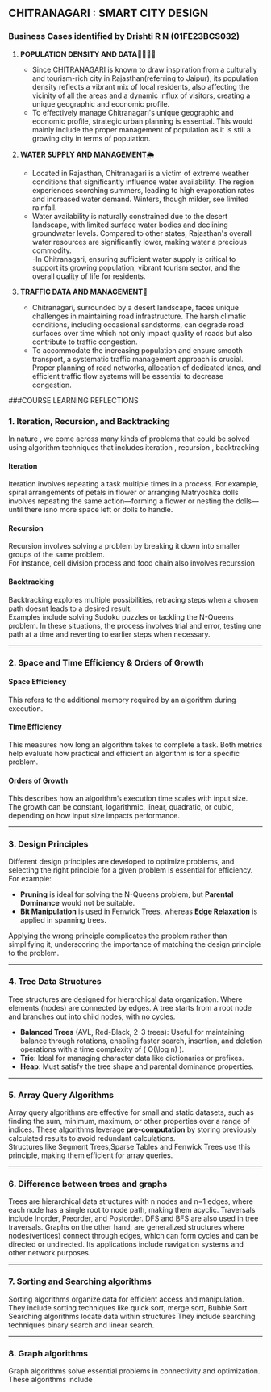 ## CHITRANAGARI : SMART CITY DESIGN 

### Business Cases identified by Drishti R N (01FE23BCS032)

1. **POPULATION DENSITY AND DATA**👨‍👩‍👧‍👦
      - Since CHITRANAGARI is known to draw inspiration from a culturally and tourism-rich city in Rajasthan(referring to Jaipur), its population density reflects a vibrant mix of local residents, also affecting the vicinity of all the areas and a dynamic influx of visitors, creating a unique geographic and economic profile.
      - To effectively manage Chitranagari's unique geographic and economic profile, strategic urban planning is essential. This would mainly include the proper management of population as it is still a growing city in terms of population.

2. **WATER SUPPLY AND MANAGEMENT**🌦️
    - Located in Rajasthan, Chitranagari is a victim of extreme weather conditions that significantly influence water availability. The region experiences scorching summers, leading to high evaporation rates and increased water demand. Winters, though milder, see limited rainfall. 
     - Water availability is naturally constrained due to the desert landscape, with limited surface water bodies and declining groundwater levels. Compared to other states, Rajasthan's overall water resources are significantly lower, making water a precious commodity.  
-In Chitranagari, ensuring sufficient water supply is critical to support its growing population, vibrant tourism sector, and the overall quality of life for residents. 


3. **TRAFFIC DATA AND MANAGEMENT**🚦
      - Chitranagari, surrounded by a desert landscape, faces unique challenges in maintaining road infrastructure. The harsh climatic conditions, including occasional sandstorms, can degrade road surfaces over time which not only impact quality of roads but also contribute to traffic congestion.
      - To accommodate the increasing population and ensure smooth transport, a systematic traffic management approach is crucial. Proper planning of road networks, allocation of dedicated lanes, and efficient traffic flow systems will be essential to decrease congestion.



###COURSE LEARNING REFLECTIONS 

 ### 1. Iteration, Recursion, and Backtracking  
In nature , we come across many kinds of problems that could be solved using algorithm techniques that includes iteration , recursion , backtracking  

#### **Iteration**  
Iteration involves repeating a task multiple times in a process. 
For example, spiral arrangements of petals in flower or arranging Matryoshka dolls involves repeating the same action—forming a flower or nesting the dolls—until there isno more space left or dolls to handle.

#### **Recursion**  
Recursion involves solving a problem by breaking it down into smaller groups of the same problem.  
For instance, cell division process and food chain also involves recurssion 

#### **Backtracking**  
Backtracking explores multiple possibilities, retracing steps when a chosen path doesnt leads to a desired result.  
Examples include solving Sudoku puzzles or tackling the N-Queens problem. In these situations, the process involves trial and error, testing one path at a time and reverting to earlier steps when necessary.

---

### 2. Space and Time Efficiency & Orders of Growth  

#### **Space Efficiency**  
This refers to the additional memory required by an algorithm during execution.  

#### **Time Efficiency**  
This measures how long an algorithm takes to complete a task. Both metrics help evaluate how practical and efficient an algorithm is for a specific problem.  

#### **Orders of Growth**  
This describes how an algorithm’s execution time scales with input size.  
The growth can be constant, logarithmic, linear, quadratic, or cubic, depending on how input size impacts performance.

---

### 3. Design Principles  

Different design principles are developed to optimize problems, and selecting the right principle for a given problem is essential for efficiency.  
For example:  
- **Pruning** is ideal for solving the N-Queens problem, but **Parental Dominance** would not be suitable.  
- **Bit Manipulation** is used in Fenwick Trees, whereas **Edge Relaxation** is applied in spanning trees.  

Applying the wrong principle complicates the problem rather than simplifying it, underscoring the importance of matching the design principle to the problem.

---

### 4. Tree Data Structures  

Tree structures are designed for hierarchical data organization. Where elements (nodes) are connected by edges. A tree starts from a root node and branches out into child nodes, with no cycles. 
- **Balanced Trees** (AVL, Red-Black, 2-3 trees): Useful for maintaining balance through rotations, enabling faster search, insertion, and deletion operations with a time complexity of \( O(\log n) \).  
- **Trie**: Ideal for managing character data like dictionaries or prefixes.  
- **Heap**: Must satisfy the tree shape and parental dominance properties.

---

### 5. Array Query Algorithms  

Array query algorithms are effective for small and static datasets, such as finding the sum, minimum, maximum, or other properties over a range of indices.
These algorithms leverage **pre-computation** by storing previously calculated results to avoid redundant calculations.  
Structures like Segment Trees,Sparse Tables and Fenwick Trees use this principle, making them efficient for array queries.

---
### 6. Difference between trees and graphs 
Trees are hierarchical data structures with n nodes and n−1 edges, where each node has a single root to node path, making them acyclic. Traversals include Inorder, Preorder, and Postorder.
DFS and BFS are also used in tree traversals.
Graphs on the other hand, are generalized structures where nodes(vertices) connect through edges, which can form cycles and can be directed or undirected.
Its applications include navigation systems and other network purposes.

---
### 7. Sorting and Searching algorithms 
Sorting algorithms organize data for efficient access and manipulation.
They include sorting techniques like quick sort, merge sort, Bubble Sort
Searching algorithms locate data within structures
They include searching techniques binary search and linear search.

---
### 8. Graph algorithms
Graph algorithms solve essential problems in connectivity and optimization.
These algorithms include 
